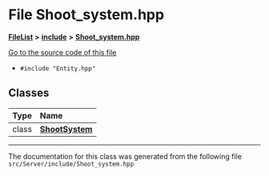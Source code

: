 

# File Shoot\_system.hpp



[**FileList**](files.md) **>** [**include**](dir_fb85385106f6152c3d8f4b6fd945aed6.md) **>** [**Shoot\_system.hpp**](Server_2include_2Shoot__system_8hpp.md)

[Go to the source code of this file](Server_2include_2Shoot__system_8hpp_source.md)



* `#include "Entity.hpp"`















## Classes

| Type | Name |
| ---: | :--- |
| class | [**ShootSystem**](classShootSystem.md) <br> |



















































------------------------------
The documentation for this class was generated from the following file `src/Server/include/Shoot_system.hpp`

